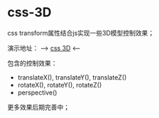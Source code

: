 # css-3D
css transform属性结合js实现一些3D模型控制效果；

演示地址： --> [css 3D](https://knightyun.github.io/css-3D/) <--

包含的控制效果：
- translateX(), translateY(), translateZ()
- rotateX(), rotateY(), rotateZ()
- perspective()

更多效果后期完善中；
